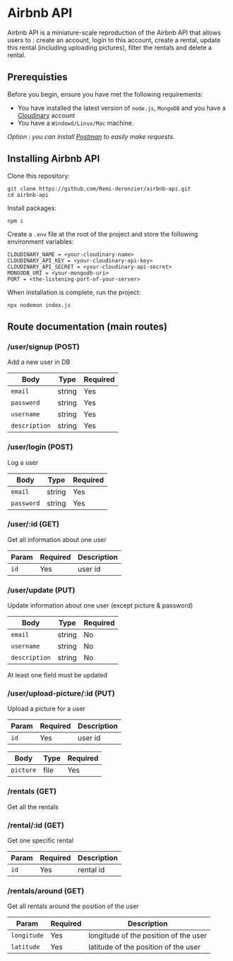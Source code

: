 # Airbnb API

Airbnb API is a miniature-scale reproduction of the Airbnb API that allows users to : create an account, login to this account, create a rental, update this rental (including uploading pictures), filter the rentals and delete a rental.

## Prerequisties

Before you begin, ensure you have met the following requirements:
* You have installed the latest version of `node.js`, `MongoDB` and you have a [Cloudinary](https://cloudinary.com/) account
* You have a `Windowd/Linux/Mac` machine.

*Option : you can install [Postman](https://www.postman.com/) to easily make requests.*

## Installing Airbnb API

Clone this repository:
```
git clone https://github.com/Remi-deronzier/airbnb-api.git
cd airbnb-api
```

Install packages:
```
npm i
```

Create a `.env` file at the root of the project and store the following environment variables:
```
CLOUDINARY_NAME = <your-cloudinary-name>
CLOUDINARY_API_KEY = <your-cloudinary-api-key>
CLOUDINARY_API_SECRET = <your-cloudinary-api-secret>
MONGODB_URI = <your-mongodb-uri>
PORT = <the-listening-port-of-your-server>
```

When installation is complete, run the project:
```
npx nodemon index.js
```

## Route documentation (main routes)

### /user/signup (POST)
Add a new user in DB

Body | Type | Required
------------ | ------------- | ------------
`email` | string | Yes
`password` | string | Yes
`username` | string | Yes
`description` | string | Yes

### /user/login (POST)
Log a user

Body | Type | Required
------------ | ------------- | ------------
`email` | string | Yes
`password` | string | Yes

### /user/:id (GET)
Get all information about one user

Param | Required | Description
------------ | ------------- | ------------
`id` | Yes | user id

### /user/update (PUT)
Update information about one user (except picture & password)

Body | Type | Required
------------ | ------------- | ------------
`email` | string | No
`username` | string | No
`description` | string | No

At least one field must be updated

### /user/upload-picture/:id (PUT)
Upload a picture for a user

Param | Required | Description
------------ | ------------- | ------------
`id` | Yes | user id

Body | Type | Required
------------ | ------------- | ------------
`picture` | file | Yes



### /rentals (GET)
Get all the rentals

### /rental/:id (GET)
Get one specific rental

Param | Required | Description
------------ | ------------- | ------------
`id` | Yes | rental id

### /rentals/around (GET)
Get all rentals around the position of the user

Param | Required | Description
------------ | ------------- | ------------
`longitude` | Yes | longitude of the position of the user
`latitude` | Yes | latitude of the position of the user



